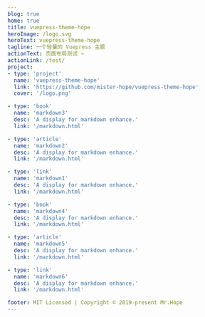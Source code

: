 ```yaml
---
blog: true
home: true
title: vuepress-theme-hope
heroImage: /logo.svg
heroText: vuepress-theme-hope
tagline: 一个轻量的 Vuepress 主题
actionText: 页面布局测试 →
actionLink: /test/
project: 
- type: 'project'
  name: 'vuepress-theme-hope'
  link: 'https://github.com/mister-hope/vuepress-theme-hope'
  cover: '/logo.png'

- type: 'book'
  name: 'markdown3'
  desc: 'A display for markdown enhance.'
  link: '/markdown.html'

- type: 'article'
  name: 'markdown2'
  desc: 'A display for markdown enhance.'
  link: '/markdown.html'

- type: 'link'
  name: 'markdown1'
  desc: 'A display for markdown enhance.'
  link: '/markdown.html'

- type: 'book'
  name: 'markdown4'
  desc: 'A display for markdown enhance.'
  link: '/markdown.html'

- type: 'article'
  name: 'markdown5'
  desc: 'A display for markdown enhance.'
  link: '/markdown.html'

- type: 'link'
  name: 'markdown6'
  desc: 'A display for markdown enhance.'
  link: '/markdown.html'

footer: MIT Licensed | Copyright © 2019-present Mr.Hope
---
```

